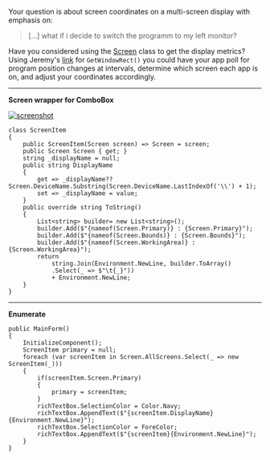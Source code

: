 Your question is about screen coordinates on a multi-screen display with emphasis on:
> [...] what if i decide to switch the programm to my left monitor? 

Have you considered using the [Screen](https://learn.microsoft.com/en-us/dotnet/api/system.windows.forms.screen) class to get the display metrics? Using Jeremy's [link](https://stackoverflow.com/a/1434577/5438626) for `GetWindowRect()` you could have your app poll for program position changes at intervals, determine which screen each app is on, and adjust your coordinates accordingly.

***
**Screen wrapper for ComboBox**

[![screenshot][1]][1]

    class ScreenItem
    {
        public ScreenItem(Screen screen) => Screen = screen;
        public Screen Screen { get; }
        string _displayName = null;
        public string DisplayName
        {
            get => _displayName?? Screen.DeviceName.Substring(Screen.DeviceName.LastIndexOf('\\') + 1);
            set => _displayName = value;
        }
        public override string ToString()
        {
            List<string> builder= new List<string>();
            builder.Add($"{nameof(Screen.Primary)} : {Screen.Primary}");
            builder.Add($"{nameof(Screen.Bounds)} : {Screen.Bounds}");
            builder.Add($"{nameof(Screen.WorkingArea)} : {Screen.WorkingArea}");
            return 
                string.Join(Environment.NewLine, builder.ToArray()
                .Select(_ => $"\t{_}"))
                + Environment.NewLine;
        }
    }

***
**Enumerate**

    public MainForm()
    {
        InitializeComponent();
        ScreenItem primary = null;
        foreach (var screenItem in Screen.AllScreens.Select(_ => new ScreenItem(_)))
        {
            if(screenItem.Screen.Primary)
            {
                primary = screenItem;
            }
            richTextBox.SelectionColor = Color.Navy;
            richTextBox.AppendText($"{screenItem.DisplayName}{Environment.NewLine}");
            richTextBox.SelectionColor = ForeColor;
            richTextBox.AppendText($"{screenItem}{Environment.NewLine}");
        }
    }

  [1]: https://i.stack.imgur.com/aD8Dl.png